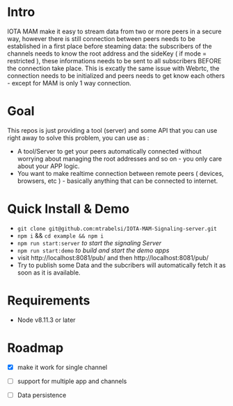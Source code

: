 # Intro
IOTA MAM make it easy to stream data from two or more peers in a secure way, however there is still connection between peers needs to be established in a first place before steaming data:
the subscribers of the channels needs to know the root address and the sideKey ( if mode = restricted ), these informations needs to be sent to all subscribers BEFORE the connection take place. This is excatly the same issue with Webrtc, the connection needs to be initialized and peers needs to get know each others - except for MAM is only 1 way connection.

# Goal
This repos is just providing a tool (server) and some API that you can use right away to solve this problem, you can use as :

- A tool/Server to get your peers automatically connected without worrying about managing the root addresses and so on - you only care about your APP logic.
- You want to make realtime connection between remote peers ( devices, browsers, etc ) - basically anything that can be connected to internet.

# Quick Install & Demo

- `git clone git@github.com:mtrabelsi/IOTA-MAM-Signaling-server.git`
- `npm i` && `cd example && npm i`
- `npm run start:server` *to start the signaling Server*
- `npm run start:demo` *to build and start the demo apps*
- visit http://localhost:8081/pub/ and then http://localhost:8081/pub/
- Try to publish some Data and the subcribers will automatically fetch it as soon as it is available.

# Requirements

- Node v8.11.3 or later

# Roadmap

- [x] make it work for single channel
- [ ] support for multiple app and channels
- [ ] Data persistence


